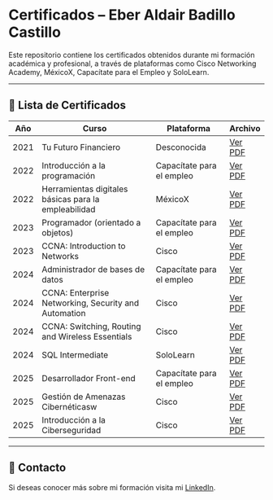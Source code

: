 # Certificados – Eber Aldair Badillo Castillo

Este repositorio contiene los certificados obtenidos durante mi formación académica y profesional, a través de plataformas como Cisco Networking Academy, MéxicoX, Capacítate para el Empleo y SoloLearn.

---

## 📜 Lista de Certificados

| Año | Curso | Plataforma | Archivo |
|-----|-------|------------|---------|
| 2021 | Tu Futuro Financiero | Desconocida | [Ver PDF](./2021%20Certificado%20Tu%20Futuro%20Financiero.pdf) |
| 2022 | Introducción a la programación | Capacítate para el empleo | [Ver PDF](./2022%20Certificado%20Capac%C3%ADtate%20para%20el%20empleo%20curso%20Introducci%C3%B3n%20a%20la%20programaci%C3%B3n.pdf) |
| 2022 | Herramientas digitales básicas para la empleabilidad | MéxicoX | [Ver PDF](./2022%20Certificado%20M%C3%A9xicoX%20Herramientas%20digitales%20b%C3%A1sicas%20para%20la%20empleabilidad.pdf) |
| 2023 | Programador (orientado a objetos) | Capacítate para el empleo | [Ver PDF](./2023%20Certificado%20Capac%C3%ADtate%20para%20el%20empleo%20Programador%20%28orientado%20a%20objetos%29.pdf) |
| 2023 | CCNA: Introduction to Networks | Cisco | [Ver PDF](./2023%20Certificado%20Cisco%20CCNA-_Introduction_to_Networks_ec534669-e465-4be1-963d-8c34156520ac.pdf) |
| 2024 | Administrador de bases de datos | Capacítate para el empleo | [Ver PDF](./2024%20Certificado%20Capac%C3%ADtate%20para%20el%20empleo%20curso%20Administrador%20de%20bases%20de%20datos.pdf) |
| 2024 | CCNA: Enterprise Networking, Security and Automation | Cisco | [Ver PDF](./2024%20Certificado%20Cisco%20CCNA-_Enterprise_Networking-_Security-_and_Automation_b930a1a8-8941-4376-8959-859254f5718f.pdf) |
| 2024 | CCNA: Switching, Routing and Wireless Essentials | Cisco | [Ver PDF](./2024%20Certificado%20Cisco%20CCNA-_Switching-_Routing-_and_Wireless_Essentials_9318b32d-7e28-43fb-8c96-a6fad00f8602.pdf) |
| 2024 | SQL Intermediate | SoloLearn | [Ver PDF](./2024%20Certificado%20Solo%20Learn%20SQL%20Intermediate.pdf) |
| 2025 | Desarrollador Front-end | Capacítate para el empleo | [Ver PDF](./2025%20Certificado%20Capac%C3%ADtate%20para%20el%20empleo%20Desarrollador%20Front-end.pdf) |
| 2025 | Gestión de Amenazas Cibernéticasw | Cisco | [Ver PDF](./2025%20Certificado%20Cisco%20Gestión%20de%20Amenazas%20Cibernéticas_07a25d09-934a-4aa1-ad14-de08aba44e23.pdf) |
| 2025 | Introducción a la Ciberseguridad | Cisco | [Ver PDF](./2025%20Certificado%20Cisco%20Introducci%C3%B3n%20a%20la%20Ciberseguridad_14ceee24-f629-4fb3-a837-c1205ecdb844.pdf) |

---

## 📌 Contacto

Si deseas conocer más sobre mi formación visita mi [LinkedIn](https://www.linkedin.com/in/eber-aldair-badillo-castillo-0354ba365/).
